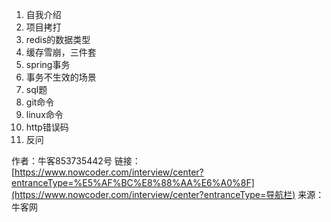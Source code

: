 1. 自我介绍
2. 项目拷打
3. redis的数据类型
4. 缓存雪崩，三件套
5. spring事务
6. 事务不生效的场景
7. sql题
8. git命令
9. linux命令
10. http错误码
11. 反问


作者：牛客853735442号
链接：[https://www.nowcoder.com/interview/center?entranceType=%E5%AF%BC%E8%88%AA%E6%A0%8F](https://www.nowcoder.com/interview/center?entranceType=导航栏)
来源：牛客网